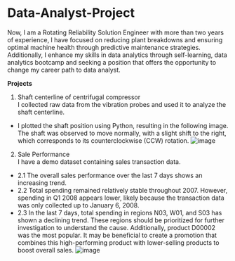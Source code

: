 # Data-Analyst-Project
Now, I am a Rotating Reliability Solution Engineer with more than two years of experience, I have focused on reducing plant breakdowns and ensuring optimal machine health through predictive maintenance strategies. Additionally, I enhance my skills in data analytics through self-learning, data analytics bootcamp and seeking a position that offers the opportunity to change my career path to data analyst.

**Projects**
1. Shaft centerline of centrifugal compressor   
I collected raw data from the vibration probes and used it to analyze the shaft centerline.
- I plotted the shaft position using Python, resulting in the following image. The shaft was observed to move normally, with a slight shift to the right, which corresponds to its counterclockwise (CCW) rotation. 
   ![image](https://github.com/user-attachments/assets/a46ee4a2-260e-4550-9e65-d414e81cabf6)

2. Sale Performance   
I have a demo dataset containing sales transaction data.
- 2.1 The overall sales performance over the last 7 days shows an increasing trend.
- 2.2 Total spending remained relatively stable throughout 2007. However, spending in Q1 2008 appears lower, likely because the transaction data was only collected up to January 6, 2008.
- 2.3 In the last 7 days, total spending in regions N03, W01, and S03 has shown a declining trend. These regions should be prioritized for further investigation to understand the cause.
Additionally, product D00002 was the most popular. It may be beneficial to create a promotion that combines this high-performing product with lower-selling products to boost overall sales.
   ![image](https://github.com/user-attachments/assets/71e2bda1-14d0-4126-b72e-259268a69b73)

